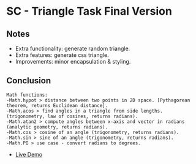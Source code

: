 # SC - Triangle Task Final Version

## Notes

   - Extra functionality: generate random triangle.
   - Extra features: generate css triangle. 
   - Improvements: minor encapsulation & styling. 

## Conclusion

    Math functions: 
    -Math.hypot > distance between two points in 2D space. [Pythagorean theorem, returns Euclidean distance].
    -Math.acos > find angles in a triangle from side lengths. (trigonometry, law of cosines, returns radians). 
    -Math.atan2 > compute angles between x-axis and vector in radians (analytic geometry, returns radians). 
    -Math.cos > cosine of an angle (trigonometry, returns radians).
    -Math.sin > sine of an angle (trigonometry, returns radians).
    -Math.PI > use case - convert radians to degrees.

- [Live Demo](https://your-live-demo-link.com)